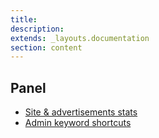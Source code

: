```yaml
---
title:
description:
extends: _layouts.documentation
section: content
---
```


## Panel
* [Site & advertisements stats](panel-site-advertising-stats)
* [Admin keyword shortcuts](panel-amin-keyword-shortcuts)
